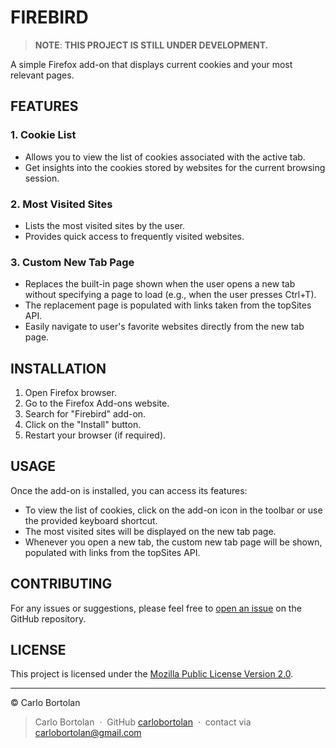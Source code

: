 # FIREBIRD

> **NOTE**: **THIS PROJECT IS STILL UNDER DEVELOPMENT.**

A simple Firefox add-on that displays current cookies and your most relevant pages.

## FEATURES

### 1. Cookie List

- Allows you to view the list of cookies associated with the active tab.
- Get insights into the cookies stored by websites for the current browsing session.

### 2. Most Visited Sites

- Lists the most visited sites by the user.
- Provides quick access to frequently visited websites.

### 3. Custom New Tab Page

- Replaces the built-in page shown when the user opens a new tab without specifying a page to load (e.g., when the user presses Ctrl+T).
- The replacement page is populated with links taken from the topSites API.
- Easily navigate to user's favorite websites directly from the new tab page.

## INSTALLATION

1. Open Firefox browser.
2. Go to the Firefox Add-ons website.
3. Search for "Firebird" add-on.
4. Click on the "Install" button.
5. Restart your browser (if required).

## USAGE

Once the add-on is installed, you can access its features:

- To view the list of cookies, click on the add-on icon in the toolbar or use the provided keyboard shortcut.
- The most visited sites will be displayed on the new tab page.
- Whenever you open a new tab, the custom new tab page will be shown, populated with links from the topSites API.

## CONTRIBUTING

For any issues or suggestions, please feel free to [open an issue](https://github.com/carlobrotolan/firebird/issues) on the GitHub repository.

## LICENSE

This project is licensed under the [Mozilla Public License Version 2.0](LICENSE).


---

© Carlo Bortolan

> Carlo Bortolan &nbsp;&middot;&nbsp;
> GitHub [carlobortolan](https://github.com/carlobortolan) &nbsp;&middot;&nbsp;
> contact via [carlobortolan@gmail.com](carlobortolan@gmail.com)
